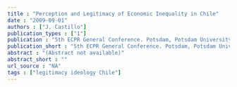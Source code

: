 ```yaml
---
title : "Perception and Legitimacy of Economic Inequality in Chile"
date : "2009-09-01"
authors : ["J. Castillo"]
publication_types : ["1"]
publication : "5th ECPR General Conference. Potsdam, Potsdam University"
publication_short : "5th ECPR General Conference. Potsdam, Potsdam University"
abstract : "(Abstract not available)"
abstract_short : ""
url_source : "NA"
tags : ["legitimacy ideology Chile"]
---
```

